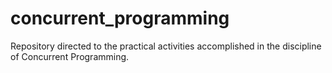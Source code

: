 # concurrent_programming
Repository directed to the practical activities accomplished in the discipline of Concurrent Programming.

